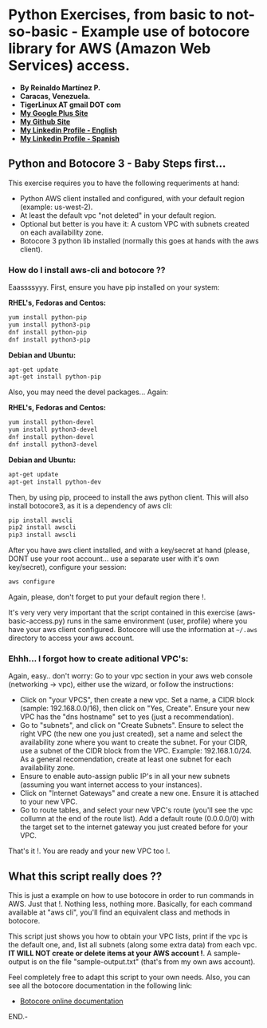 # Python Exercises, from basic to not-so-basic - Example use of botocore library for AWS (Amazon Web Services) access.

- **By Reinaldo Martínez P.**
- **Caracas, Venezuela.**
- **TigerLinux AT gmail DOT com**
- **[My Google Plus Site](https://plus.google.com/+ReinaldoMartinez)**
- **[My Github Site](https://github.com/tigerlinux)**
- **[My Linkedin Profile - English](https://ve.linkedin.com/in/tigerlinux/en)**
- **[My Linkedin Profile - Spanish](https://ve.linkedin.com/in/tigerlinux/es)**


## Python and Botocore 3 - Baby Steps first...

This exercise requires you to have the following requeriments at hand:

- Python AWS client installed and configured, with your default region (example: us-west-2).
- At least the default vpc "not deleted" in your default region.
- Optional but better is you have it: A custom VPC with subnets created on each availability zone.
- Botocore 3 python lib installed (normally this goes at hands with the aws client).


### How do I install aws-cli and botocore ??

Eaassssyyy. First, ensure you have pip installed on your system:

**RHEL's, Fedoras and Centos:**

```bash
yum install python-pip
yum install python3-pip
dnf install python-pip
dnf install python3-pip
```

**Debian and Ubuntu:**

```bash
apt-get update
apt-get install python-pip
```

Also, you may need the devel packages... Again:

**RHEL's, Fedoras and Centos:**

```bash
yum install python-devel
yum install python3-devel
dnf install python-devel
dnf install python3-devel
```

**Debian and Ubuntu:**

```bash
apt-get update
apt-get install python-dev
```

Then, by using pip, proceed to install the aws python client. This will also install botocore3, as it is a dependency of aws cli:

```bash
pip install awscli
pip2 install awscli
pip3 install awscli
```

After you have aws client installed, and with a key/secret at hand (please, DONT use your root account... use a separate user with it's own key/secret), configure your session:

```bash
aws configure
```

Again, please, don't forget to put your default region there !.

It's very very very important that the script contained in this exercise (aws-basic-access.py) runs in the same environment (user, profile) where you have your aws client configured. Botocore will use the information at `~/.aws` directory to access your aws account.


### Ehhh... I forgot how to create aditional VPC's:

Again, easy.. don't worry: Go to your vpc section in your aws web console (networking -> vpc), either use the wizard, or follow the instructions:

- Click on "your VPCS", then create a new vpc. Set a name, a CIDR block (sample: 192.168.0.0/16), then click on "Yes, Create". Ensure your new VPC has the "dns hostname" set to yes (just a recommendation).
- Go to "subnets", and click on "Create Subnets". Ensure to select the right VPC (the new one you just created), set a name and select the availability zone where you want to create the subnet. For your CIDR, use a subnet of the CIDR block from the VPC. Example: 192.168.1.0/24. As a general recomendation, create at least one subnet for each availability zone.
- Ensure to enable auto-assign public IP's in all your new subnets (assuming you want internet access to your instances).
- Click on "Internet Gateways" and create a new one. Ensure it is attached to your new VPC.
- Go to route tables, and select your new VPC's route (you'll see the vpc collumn at the end of the route list). Add a default route (0.0.0.0/0) with the target set to the internet gateway you just created before for your VPC.

That's it !. You are ready and your new VPC too !.


## What this script really does ??

This is just a example on how to use botocore in order to run commands in AWS. Just that !. Nothing less, nothing more. Basically, for each command available at "aws cli", you'll find an equivalent class and methods in botocore.

This script just shows you how to obtain your VPC lists, print if the vpc is the default one, and, list all subnets (along some extra data) from each vpc. **IT WILL NOT create or delete items at your AWS account !**. A sample-output is on the file "sample-output.txt" (that's from my own aws account).

Feel completely free to adapt this script to your own needs. Also, you can see all the botocore documentation in the following link:

* [Botocore online documentation](https://botocore.readthedocs.io/en/latest/index.html)

END.-
